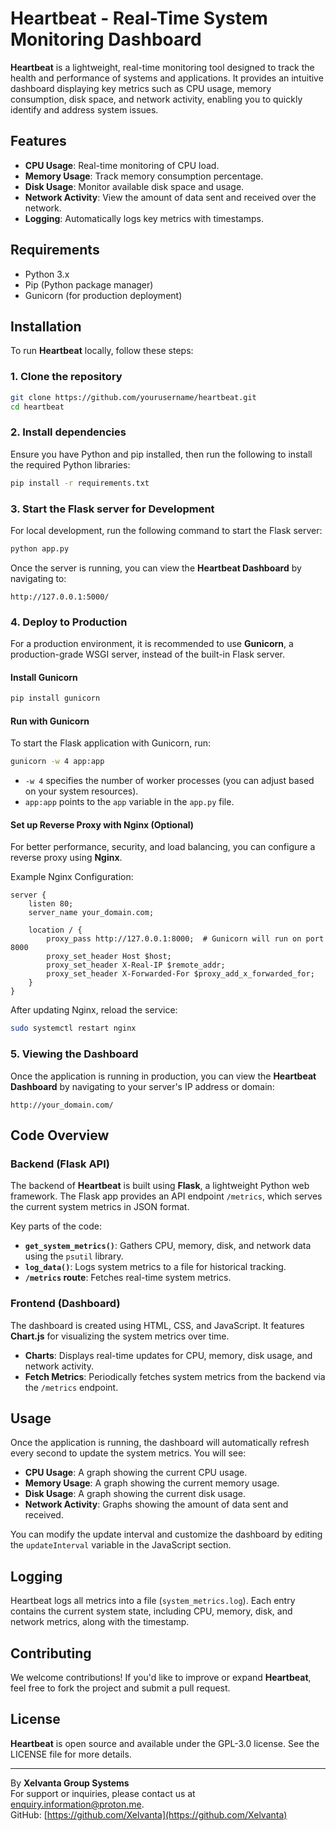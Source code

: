 # Heartbeat - Real-Time System Monitoring Dashboard

**Heartbeat** is a lightweight, real-time monitoring tool designed to track the health and performance of systems and applications. It provides an intuitive dashboard displaying key metrics such as CPU usage, memory consumption, disk space, and network activity, enabling you to quickly identify and address system issues.

## Features

- **CPU Usage**: Real-time monitoring of CPU load.
- **Memory Usage**: Track memory consumption percentage.
- **Disk Usage**: Monitor available disk space and usage.
- **Network Activity**: View the amount of data sent and received over the network.
- **Logging**: Automatically logs key metrics with timestamps.

## Requirements

- Python 3.x
- Pip (Python package manager)
- Gunicorn (for production deployment)

## Installation

To run **Heartbeat** locally, follow these steps:

### 1. Clone the repository

```bash
git clone https://github.com/yourusername/heartbeat.git
cd heartbeat
```

### 2. Install dependencies

Ensure you have Python and pip installed, then run the following to install the required Python libraries:

```bash
pip install -r requirements.txt
```

### 3. Start the Flask server for Development

For local development, run the following command to start the Flask server:

```bash
python app.py
```

Once the server is running, you can view the **Heartbeat Dashboard** by navigating to:

```
http://127.0.0.1:5000/
```

### 4. Deploy to Production

For a production environment, it is recommended to use **Gunicorn**, a production-grade WSGI server, instead of the built-in Flask server.

#### Install Gunicorn

```bash
pip install gunicorn
```

#### Run with Gunicorn

To start the Flask application with Gunicorn, run:

```bash
gunicorn -w 4 app:app
```

- `-w 4` specifies the number of worker processes (you can adjust based on your system resources).
- `app:app` points to the `app` variable in the `app.py` file.

#### Set up Reverse Proxy with Nginx (Optional)

For better performance, security, and load balancing, you can configure a reverse proxy using **Nginx**.

Example Nginx Configuration:

```nginx
server {
    listen 80;
    server_name your_domain.com;

    location / {
        proxy_pass http://127.0.0.1:8000;  # Gunicorn will run on port 8000
        proxy_set_header Host $host;
        proxy_set_header X-Real-IP $remote_addr;
        proxy_set_header X-Forwarded-For $proxy_add_x_forwarded_for;
    }
}
```

After updating Nginx, reload the service:

```bash
sudo systemctl restart nginx
```

### 5. Viewing the Dashboard

Once the application is running in production, you can view the **Heartbeat Dashboard** by navigating to your server's IP address or domain:

```
http://your_domain.com/
```

## Code Overview

### Backend (Flask API)

The backend of **Heartbeat** is built using **Flask**, a lightweight Python web framework. The Flask app provides an API endpoint `/metrics`, which serves the current system metrics in JSON format.

Key parts of the code:

- **`get_system_metrics()`**: Gathers CPU, memory, disk, and network data using the `psutil` library.
- **`log_data()`**: Logs system metrics to a file for historical tracking.
- **`/metrics` route**: Fetches real-time system metrics.

### Frontend (Dashboard)

The dashboard is created using HTML, CSS, and JavaScript. It features **Chart.js** for visualizing the system metrics over time. 

- **Charts**: Displays real-time updates for CPU, memory, disk usage, and network activity.
- **Fetch Metrics**: Periodically fetches system metrics from the backend via the `/metrics` endpoint.

## Usage

Once the application is running, the dashboard will automatically refresh every second to update the system metrics. You will see:

- **CPU Usage**: A graph showing the current CPU usage.
- **Memory Usage**: A graph showing the current memory usage.
- **Disk Usage**: A graph showing the current disk usage.
- **Network Activity**: Graphs showing the amount of data sent and received.

You can modify the update interval and customize the dashboard by editing the `updateInterval` variable in the JavaScript section.

## Logging

Heartbeat logs all metrics into a file (`system_metrics.log`). Each entry contains the current system state, including CPU, memory, disk, and network metrics, along with the timestamp.

## Contributing

We welcome contributions! If you'd like to improve or expand **Heartbeat**, feel free to fork the project and submit a pull request.

## License

**Heartbeat** is open source and available under the GPL-3.0 license. See the LICENSE file for more details.

---

By **Xelvanta Group Systems**  
For support or inquiries, please contact us at [enquiry.information@proton.me](mailto:enquiry.information@proton.me).  
GitHub: [https://github.com/Xelvanta](https://github.com/Xelvanta)